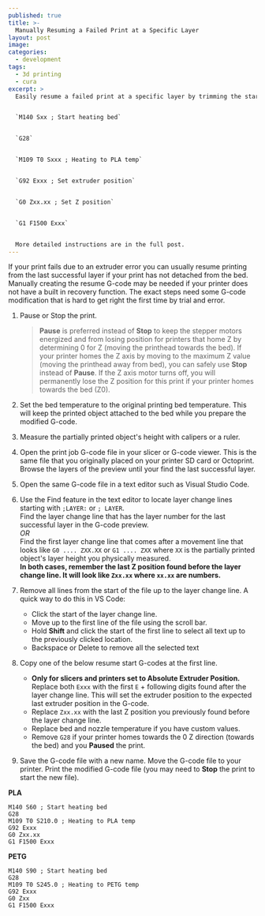 ```yaml
---
published: true
title: >-
  Manually Resuming a Failed Print at a Specific Layer
layout: post
image: 
categories:
  - development
tags:
  - 3d printing
  - cura
excerpt: >
  Easily resume a failed print at a specific layer by trimming the start of your G-code file and adding the below resume start G-code.


  `M140 Sxx ; Start heating bed`


  `G28`


  `M109 T0 Sxxx ; Heating to PLA temp`


  `G92 Exxx ; Set extruder position`


  `G0 Zxx.xx ; Set Z position`


  `G1 F1500 Exxx`


  More detailed instructions are in the full post.
---
```


If your print fails due to an extruder error you can usually resume printing from the last successful layer if your print has not detached from the bed. Manually creating the resume G-code may be needed if your printer does not have a built in recovery function. The exact steps need some G-code modification that is hard to get right the first time by trial and error.

1. Pause or Stop the print.

    > **Pause** is preferred instead of **Stop** to keep the stepper motors energized and from losing position for printers that home Z by determining 0 for Z (moving the printhead towards the bed). If your printer homes the Z axis by moving to the maximum Z value (moving the printhead away from bed), you can safely use **Stop** instead of **Pause**. If the Z axis motor turns off, you will permanently lose the Z position for this print if your printer homes towards the bed (Z0).

2. Set the bed temperature to the original printing bed temperature. This will keep the printed object attached to the bed while you prepare the modified G-code.

3. Measure the partially printed object's height with calipers or a ruler.

4. Open the print job G-code file in your slicer or G-code viewer. This is the same file that you originally placed on your printer SD card or Octoprint. Browse the layers of the preview until your find the last successful layer.

5. Open the same G-code file in a text editor such as Visual Studio Code.

6. Use the Find feature in the text editor to locate layer change lines starting with `;LAYER:` or `; LAYER`.  
Find the layer change line that has the layer number for the last successful layer in the G-code preview.  
*OR*  
Find the first layer change line that comes after a movement line that looks like `G0 .... ZXX.XX` or `G1 .... ZXX` where `XX` is the partially printed object's layer height you physically measured.  
**In both cases, remember the last Z position found before the layer change line. It will look like `Zxx.xx` where `xx.xx` are numbers.**

7. Remove all lines from the start of the file up to the layer change line. A quick way to do this in VS Code:
    - Click the start of the layer change line.
    - Move up to the first line of the file using the scroll bar.
    - Hold **Shift** and click the start of the first line to select all text up to the previously clicked location.
    - Backspace or Delete to remove all the selected text

8. Copy one of the below resume start G-codes at the first line.  
    - **Only for slicers and printers set to Absolute Extruder Position.** Replace both `Exxx` with the first `E` + following digits found after the layer change line. This will set the extruder position to the expected last extruder position in the G-code.
    - Replace `Zxx.xx` with the last Z position you previously found before the layer change line.
    - Replace bed and nozzle temperature if you have custom values.
    - Remove `G28` if your printer homes towards the 0 Z direction (towards the bed) and you **Paused** the print.

9. Save the G-code file with a new name. Move the G-code file to your printer. Print the modified G-code file (you may need to **Stop** the print to start the new file).

**PLA**

```gcode
M140 S60 ; Start heating bed
G28
M109 T0 S210.0 ; Heating to PLA temp
G92 Exxx
G0 Zxx.xx
G1 F1500 Exxx
```

**PETG**

```gcode
M140 S90 ; Start heating bed
G28
M109 T0 S245.0 ; Heating to PETG temp
G92 Exxx
G0 Zxx
G1 F1500 Exxx
```
